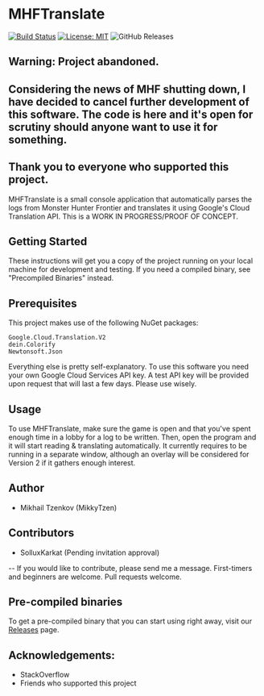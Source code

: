 # MHFTranslate
[![Build Status](https://travis-ci.com/wroleader/MHFTranslate.svg?branch=master)](https://travis-ci.com/wroleader/MHFTranslate)   [![License: MIT](https://img.shields.io/badge/License-MIT-yellow.svg)](https://github.com/wroleader/MHFTranslate/blob/master/LICENSE) ![GitHub Releases](https://img.shields.io/github/downloads/wroleader/MHFTranslate/v0.0.2/total.svg)

## Warning: Project abandoned.

## Considering the news of MHF shutting down, I have decided to cancel further development of this software. The code is here and it's open for scrutiny should anyone want to use it for something. 

## Thank you to everyone who supported this project.

MHFTranslate is a small console application that automatically parses the logs from Monster Hunter Frontier and translates
it using Google's Cloud Translation API. This is a WORK IN PROGRESS/PROOF OF CONCEPT.

## Getting Started
These instructions will get you a copy of the project running on your local machine for development and testing. If you need a
compiled binary, see "Precompiled Binaries" instead.

## Prerequisites
This project makes use of the following NuGet packages:
```
Google.Cloud.Translation.V2
dein.Colorify
Newtonsoft.Json
```

Everything else is pretty self-explanatory. To use this software you need your own Google Cloud Services API key. A test API key will be provided upon request that will last a few days. Please use wisely.

## Usage
To use MHFTranslate, make sure the game is open and that you've spent enough time in a lobby for a log to be written. Then, open the program and it will start reading & translating automatically. It currently requires to be running in a separate window, although an overlay will be considered for Version 2 if it gathers enough interest.

## Author
* Mikhail Tzenkov (MikkyTzen)

## Contributors
* SolluxKarkat (Pending invitation approval)


-- If you would like to contribute, please send me a message. 
First-timers and beginners are welcome. Pull requests welcome. 


## Pre-compiled binaries
To get a pre-compiled binary that you can start using right away, visit our [Releases](https://github.com/wroleader/MHFTranslate/releases) page.

## Acknowledgements:
* StackOverflow
* Friends who supported this project
